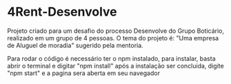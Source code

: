 # 4Rent-Desenvolve
Projeto criado para um desafio do processo Desenvolve do Grupo Boticário, realizado em um grupo de 4 pessoas. O tema do projeto é: "Uma empresa de Aluguel de moradia" sugerido pela mentoria.

Para rodar o código é necessário ter o npm instalado, para instalar, basta abrir o terminal e digitar "npm install" após a instalação ser concluida, digite "npm start" e a pagina sera aberta em seu navegador
